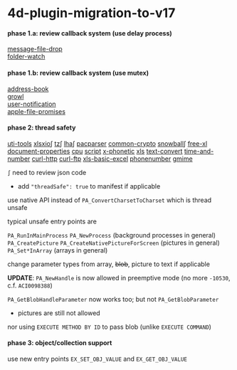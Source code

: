 # 4d-plugin-migration-to-v17

#### phase 1.a: review callback system (use delay process)

[message-file-drop](https://github.com/miyako/4d-plugin-message-file-drop)  
[folder-watch](https://github.com/miyako/4d-plugin-folder-watch)  

#### phase 1.b: review callback system (use mutex)

[address-book](https://github.com/miyako/4d-plugin-address-book)  
[growl](https://github.com/miyako/4d-plugin-growl)  
[user-notification](https://github.com/miyako/4d-plugin-user-notification)  
[apple-file-promises](https://github.com/miyako/4d-plugin-apple-file-promises)  

#### phase 2: thread safety

[uti-tools](https://github.com/miyako/4d-plugin-uti-tools)
[xlsxio](https://github.com/miyako/4d-plugin-xlsxio)∫
[tz](https://github.com/miyako/4d-plugin-tz)∫
[lha](https://github.com/miyako/4d-plugin-lha)∫
[pacparser](https://github.com/miyako/4d-plugin-pacparser)
[common-crypto](https://github.com/miyako/4d-plugin-common-crypto)
[snowball](https://github.com/miyako/4d-plugin-snowball)∫
[free-xl](https://github.com/miyako/4d-plugin-free-xl)
[document-properties](https://github.com/miyako/4d-plugin-document-properties)
[cpu](https://github.com/miyako/4d-plugin-cpu)
[script](https://github.com/miyako/4d-plugin-script)
[x-phonetic](https://github.com/miyako/4d-plugin-x-phonetic)
[xls](https://github.com/miyako/4d-plugin-xls)
[text-convert](https://github.com/miyako/4d-plugin-text-convert)
[time-and-number](https://github.com/miyako/4d-plugin-time-and-number)
[curl-http](https://github.com/miyako/4d-plugin-curl-http)
[curl-ftp](https://github.com/miyako/4d-plugin-curl-ftp)
[xls-basic-excel](https://github.com/miyako/4d-plugin-xls-basic-excel)
[phonenumber](https://github.com/miyako/4d-plugin-phonenumber)
[gmime](https://github.com/miyako/4d-plugin-gmime)

``∫`` need to review json code

* add ``"threadSafe": true`` to manifest if applicable

use native API instead of ``PA_ConvertCharsetToCharset`` which is thread unsafe

typical unsafe entry points are

``PA_RunInMainProcess`` ``PA_NewProcess`` (background processes in general)    
``PA_CreatePicture`` ``PA_CreateNativePictureForScreen`` (pictures in general)  
``PA_Set*InArray`` (arrays in general)  

change parameter types from array, ~~blob~~, picture to text if applicable

**UPDATE**: ``PA_NewHandle`` is now allowed in preemptive mode (no more ``-10530``, c.f. ``ACI0098388``)

``PA_GetBlobHandleParameter`` now works too; but not ``PA_GetBlobParameter``

* pictures are still not allowed

nor using ``EXECUTE METHOD BY ID`` to pass blob (unlike ``EXECUTE COMMAND``)

#### phase 3: object/collection support

use new entry points ``EX_SET_OBJ_VALUE`` and ``EX_GET_OBJ_VALUE``
